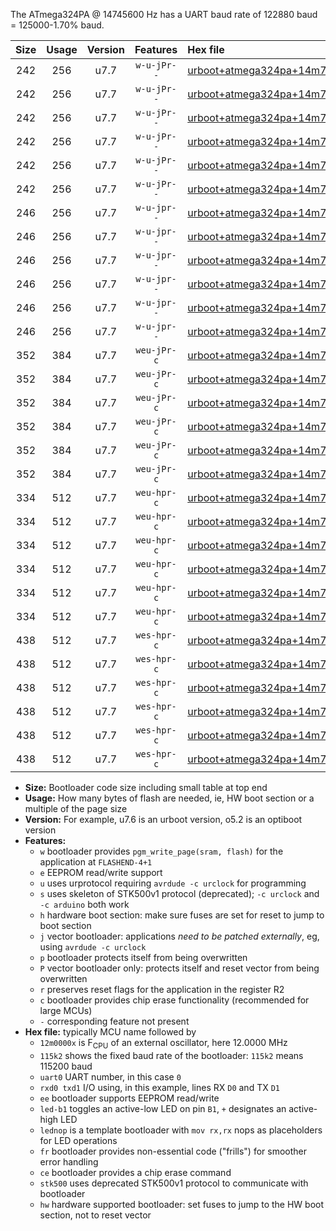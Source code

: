 The ATmega324PA @ 14745600 Hz has a UART baud rate of 122880 baud = 125000-1.70% baud.

|Size|Usage|Version|Features|Hex file|
|:-:|:-:|:-:|:-:|:--|
|242|256|u7.7|`w-u-jPr--`|[urboot+atmega324pa+14m7456x++125k0_uart0_rxd0_txd1_led+b0.hex](https://raw.githubusercontent.com/stefanrueger/urboot.hex/main/mcus/atmega324pa/external_oscillator/fcpu+14m7456_Hz/br++125k0_bps/urboot+atmega324pa+14m7456x++125k0_uart0_rxd0_txd1_led+b0.hex)|
|242|256|u7.7|`w-u-jPr--`|[urboot+atmega324pa+14m7456x++125k0_uart0_rxd0_txd1_led+b7.hex](https://raw.githubusercontent.com/stefanrueger/urboot.hex/main/mcus/atmega324pa/external_oscillator/fcpu+14m7456_Hz/br++125k0_bps/urboot+atmega324pa+14m7456x++125k0_uart0_rxd0_txd1_led+b7.hex)|
|242|256|u7.7|`w-u-jPr--`|[urboot+atmega324pa+14m7456x++125k0_uart0_rxd0_txd1_lednop.hex](https://raw.githubusercontent.com/stefanrueger/urboot.hex/main/mcus/atmega324pa/external_oscillator/fcpu+14m7456_Hz/br++125k0_bps/urboot+atmega324pa+14m7456x++125k0_uart0_rxd0_txd1_lednop.hex)|
|242|256|u7.7|`w-u-jPr--`|[urboot+atmega324pa+14m7456x++125k0_uart1_rxd2_txd3_led+b0.hex](https://raw.githubusercontent.com/stefanrueger/urboot.hex/main/mcus/atmega324pa/external_oscillator/fcpu+14m7456_Hz/br++125k0_bps/urboot+atmega324pa+14m7456x++125k0_uart1_rxd2_txd3_led+b0.hex)|
|242|256|u7.7|`w-u-jPr--`|[urboot+atmega324pa+14m7456x++125k0_uart1_rxd2_txd3_led+b7.hex](https://raw.githubusercontent.com/stefanrueger/urboot.hex/main/mcus/atmega324pa/external_oscillator/fcpu+14m7456_Hz/br++125k0_bps/urboot+atmega324pa+14m7456x++125k0_uart1_rxd2_txd3_led+b7.hex)|
|242|256|u7.7|`w-u-jPr--`|[urboot+atmega324pa+14m7456x++125k0_uart1_rxd2_txd3_lednop.hex](https://raw.githubusercontent.com/stefanrueger/urboot.hex/main/mcus/atmega324pa/external_oscillator/fcpu+14m7456_Hz/br++125k0_bps/urboot+atmega324pa+14m7456x++125k0_uart1_rxd2_txd3_lednop.hex)|
|246|256|u7.7|`w-u-jpr--`|[urboot+atmega324pa+14m7456x++125k0_uart0_rxd0_txd1_led+b0_fr.hex](https://raw.githubusercontent.com/stefanrueger/urboot.hex/main/mcus/atmega324pa/external_oscillator/fcpu+14m7456_Hz/br++125k0_bps/urboot+atmega324pa+14m7456x++125k0_uart0_rxd0_txd1_led+b0_fr.hex)|
|246|256|u7.7|`w-u-jpr--`|[urboot+atmega324pa+14m7456x++125k0_uart0_rxd0_txd1_led+b7_fr.hex](https://raw.githubusercontent.com/stefanrueger/urboot.hex/main/mcus/atmega324pa/external_oscillator/fcpu+14m7456_Hz/br++125k0_bps/urboot+atmega324pa+14m7456x++125k0_uart0_rxd0_txd1_led+b7_fr.hex)|
|246|256|u7.7|`w-u-jpr--`|[urboot+atmega324pa+14m7456x++125k0_uart0_rxd0_txd1_lednop_fr.hex](https://raw.githubusercontent.com/stefanrueger/urboot.hex/main/mcus/atmega324pa/external_oscillator/fcpu+14m7456_Hz/br++125k0_bps/urboot+atmega324pa+14m7456x++125k0_uart0_rxd0_txd1_lednop_fr.hex)|
|246|256|u7.7|`w-u-jpr--`|[urboot+atmega324pa+14m7456x++125k0_uart1_rxd2_txd3_led+b0_fr.hex](https://raw.githubusercontent.com/stefanrueger/urboot.hex/main/mcus/atmega324pa/external_oscillator/fcpu+14m7456_Hz/br++125k0_bps/urboot+atmega324pa+14m7456x++125k0_uart1_rxd2_txd3_led+b0_fr.hex)|
|246|256|u7.7|`w-u-jpr--`|[urboot+atmega324pa+14m7456x++125k0_uart1_rxd2_txd3_led+b7_fr.hex](https://raw.githubusercontent.com/stefanrueger/urboot.hex/main/mcus/atmega324pa/external_oscillator/fcpu+14m7456_Hz/br++125k0_bps/urboot+atmega324pa+14m7456x++125k0_uart1_rxd2_txd3_led+b7_fr.hex)|
|246|256|u7.7|`w-u-jpr--`|[urboot+atmega324pa+14m7456x++125k0_uart1_rxd2_txd3_lednop_fr.hex](https://raw.githubusercontent.com/stefanrueger/urboot.hex/main/mcus/atmega324pa/external_oscillator/fcpu+14m7456_Hz/br++125k0_bps/urboot+atmega324pa+14m7456x++125k0_uart1_rxd2_txd3_lednop_fr.hex)|
|352|384|u7.7|`weu-jPr-c`|[urboot+atmega324pa+14m7456x++125k0_uart0_rxd0_txd1_ee_led+b0_fr_ce.hex](https://raw.githubusercontent.com/stefanrueger/urboot.hex/main/mcus/atmega324pa/external_oscillator/fcpu+14m7456_Hz/br++125k0_bps/urboot+atmega324pa+14m7456x++125k0_uart0_rxd0_txd1_ee_led+b0_fr_ce.hex)|
|352|384|u7.7|`weu-jPr-c`|[urboot+atmega324pa+14m7456x++125k0_uart0_rxd0_txd1_ee_led+b7_fr_ce.hex](https://raw.githubusercontent.com/stefanrueger/urboot.hex/main/mcus/atmega324pa/external_oscillator/fcpu+14m7456_Hz/br++125k0_bps/urboot+atmega324pa+14m7456x++125k0_uart0_rxd0_txd1_ee_led+b7_fr_ce.hex)|
|352|384|u7.7|`weu-jPr-c`|[urboot+atmega324pa+14m7456x++125k0_uart0_rxd0_txd1_ee_lednop_fr_ce.hex](https://raw.githubusercontent.com/stefanrueger/urboot.hex/main/mcus/atmega324pa/external_oscillator/fcpu+14m7456_Hz/br++125k0_bps/urboot+atmega324pa+14m7456x++125k0_uart0_rxd0_txd1_ee_lednop_fr_ce.hex)|
|352|384|u7.7|`weu-jPr-c`|[urboot+atmega324pa+14m7456x++125k0_uart1_rxd2_txd3_ee_led+b0_fr_ce.hex](https://raw.githubusercontent.com/stefanrueger/urboot.hex/main/mcus/atmega324pa/external_oscillator/fcpu+14m7456_Hz/br++125k0_bps/urboot+atmega324pa+14m7456x++125k0_uart1_rxd2_txd3_ee_led+b0_fr_ce.hex)|
|352|384|u7.7|`weu-jPr-c`|[urboot+atmega324pa+14m7456x++125k0_uart1_rxd2_txd3_ee_led+b7_fr_ce.hex](https://raw.githubusercontent.com/stefanrueger/urboot.hex/main/mcus/atmega324pa/external_oscillator/fcpu+14m7456_Hz/br++125k0_bps/urboot+atmega324pa+14m7456x++125k0_uart1_rxd2_txd3_ee_led+b7_fr_ce.hex)|
|352|384|u7.7|`weu-jPr-c`|[urboot+atmega324pa+14m7456x++125k0_uart1_rxd2_txd3_ee_lednop_fr_ce.hex](https://raw.githubusercontent.com/stefanrueger/urboot.hex/main/mcus/atmega324pa/external_oscillator/fcpu+14m7456_Hz/br++125k0_bps/urboot+atmega324pa+14m7456x++125k0_uart1_rxd2_txd3_ee_lednop_fr_ce.hex)|
|334|512|u7.7|`weu-hpr-c`|[urboot+atmega324pa+14m7456x++125k0_uart0_rxd0_txd1_ee_led+b0_fr_ce_hw.hex](https://raw.githubusercontent.com/stefanrueger/urboot.hex/main/mcus/atmega324pa/external_oscillator/fcpu+14m7456_Hz/br++125k0_bps/urboot+atmega324pa+14m7456x++125k0_uart0_rxd0_txd1_ee_led+b0_fr_ce_hw.hex)|
|334|512|u7.7|`weu-hpr-c`|[urboot+atmega324pa+14m7456x++125k0_uart0_rxd0_txd1_ee_led+b7_fr_ce_hw.hex](https://raw.githubusercontent.com/stefanrueger/urboot.hex/main/mcus/atmega324pa/external_oscillator/fcpu+14m7456_Hz/br++125k0_bps/urboot+atmega324pa+14m7456x++125k0_uart0_rxd0_txd1_ee_led+b7_fr_ce_hw.hex)|
|334|512|u7.7|`weu-hpr-c`|[urboot+atmega324pa+14m7456x++125k0_uart0_rxd0_txd1_ee_lednop_fr_ce_hw.hex](https://raw.githubusercontent.com/stefanrueger/urboot.hex/main/mcus/atmega324pa/external_oscillator/fcpu+14m7456_Hz/br++125k0_bps/urboot+atmega324pa+14m7456x++125k0_uart0_rxd0_txd1_ee_lednop_fr_ce_hw.hex)|
|334|512|u7.7|`weu-hpr-c`|[urboot+atmega324pa+14m7456x++125k0_uart1_rxd2_txd3_ee_led+b0_fr_ce_hw.hex](https://raw.githubusercontent.com/stefanrueger/urboot.hex/main/mcus/atmega324pa/external_oscillator/fcpu+14m7456_Hz/br++125k0_bps/urboot+atmega324pa+14m7456x++125k0_uart1_rxd2_txd3_ee_led+b0_fr_ce_hw.hex)|
|334|512|u7.7|`weu-hpr-c`|[urboot+atmega324pa+14m7456x++125k0_uart1_rxd2_txd3_ee_led+b7_fr_ce_hw.hex](https://raw.githubusercontent.com/stefanrueger/urboot.hex/main/mcus/atmega324pa/external_oscillator/fcpu+14m7456_Hz/br++125k0_bps/urboot+atmega324pa+14m7456x++125k0_uart1_rxd2_txd3_ee_led+b7_fr_ce_hw.hex)|
|334|512|u7.7|`weu-hpr-c`|[urboot+atmega324pa+14m7456x++125k0_uart1_rxd2_txd3_ee_lednop_fr_ce_hw.hex](https://raw.githubusercontent.com/stefanrueger/urboot.hex/main/mcus/atmega324pa/external_oscillator/fcpu+14m7456_Hz/br++125k0_bps/urboot+atmega324pa+14m7456x++125k0_uart1_rxd2_txd3_ee_lednop_fr_ce_hw.hex)|
|438|512|u7.7|`wes-hpr-c`|[urboot+atmega324pa+14m7456x++125k0_uart0_rxd0_txd1_ee_led+b0_fr_ce_stk500_hw.hex](https://raw.githubusercontent.com/stefanrueger/urboot.hex/main/mcus/atmega324pa/external_oscillator/fcpu+14m7456_Hz/br++125k0_bps/urboot+atmega324pa+14m7456x++125k0_uart0_rxd0_txd1_ee_led+b0_fr_ce_stk500_hw.hex)|
|438|512|u7.7|`wes-hpr-c`|[urboot+atmega324pa+14m7456x++125k0_uart0_rxd0_txd1_ee_led+b7_fr_ce_stk500_hw.hex](https://raw.githubusercontent.com/stefanrueger/urboot.hex/main/mcus/atmega324pa/external_oscillator/fcpu+14m7456_Hz/br++125k0_bps/urboot+atmega324pa+14m7456x++125k0_uart0_rxd0_txd1_ee_led+b7_fr_ce_stk500_hw.hex)|
|438|512|u7.7|`wes-hpr-c`|[urboot+atmega324pa+14m7456x++125k0_uart0_rxd0_txd1_ee_lednop_fr_ce_stk500_hw.hex](https://raw.githubusercontent.com/stefanrueger/urboot.hex/main/mcus/atmega324pa/external_oscillator/fcpu+14m7456_Hz/br++125k0_bps/urboot+atmega324pa+14m7456x++125k0_uart0_rxd0_txd1_ee_lednop_fr_ce_stk500_hw.hex)|
|438|512|u7.7|`wes-hpr-c`|[urboot+atmega324pa+14m7456x++125k0_uart1_rxd2_txd3_ee_led+b0_fr_ce_stk500_hw.hex](https://raw.githubusercontent.com/stefanrueger/urboot.hex/main/mcus/atmega324pa/external_oscillator/fcpu+14m7456_Hz/br++125k0_bps/urboot+atmega324pa+14m7456x++125k0_uart1_rxd2_txd3_ee_led+b0_fr_ce_stk500_hw.hex)|
|438|512|u7.7|`wes-hpr-c`|[urboot+atmega324pa+14m7456x++125k0_uart1_rxd2_txd3_ee_led+b7_fr_ce_stk500_hw.hex](https://raw.githubusercontent.com/stefanrueger/urboot.hex/main/mcus/atmega324pa/external_oscillator/fcpu+14m7456_Hz/br++125k0_bps/urboot+atmega324pa+14m7456x++125k0_uart1_rxd2_txd3_ee_led+b7_fr_ce_stk500_hw.hex)|
|438|512|u7.7|`wes-hpr-c`|[urboot+atmega324pa+14m7456x++125k0_uart1_rxd2_txd3_ee_lednop_fr_ce_stk500_hw.hex](https://raw.githubusercontent.com/stefanrueger/urboot.hex/main/mcus/atmega324pa/external_oscillator/fcpu+14m7456_Hz/br++125k0_bps/urboot+atmega324pa+14m7456x++125k0_uart1_rxd2_txd3_ee_lednop_fr_ce_stk500_hw.hex)|

- **Size:** Bootloader code size including small table at top end
- **Usage:** How many bytes of flash are needed, ie, HW boot section or a multiple of the page size
- **Version:** For example, u7.6 is an urboot version, o5.2 is an optiboot version
- **Features:**
  + `w` bootloader provides `pgm_write_page(sram, flash)` for the application at `FLASHEND-4+1`
  + `e` EEPROM read/write support
  + `u` uses urprotocol requiring `avrdude -c urclock` for programming
  + `s` uses skeleton of STK500v1 protocol (deprecated); `-c urclock` and `-c arduino` both work
  + `h` hardware boot section: make sure fuses are set for reset to jump to boot section
  + `j` vector bootloader: applications *need to be patched externally*, eg, using `avrdude -c urclock`
  + `p` bootloader protects itself from being overwritten
  + `P` vector bootloader only: protects itself and reset vector from being overwritten
  + `r` preserves reset flags for the application in the register R2
  + `c` bootloader provides chip erase functionality (recommended for large MCUs)
  + `-` corresponding feature not present
- **Hex file:** typically MCU name followed by
  + `12m0000x` is F<sub>CPU</sub> of an external oscillator, here 12.0000 MHz
  + `115k2` shows the fixed baud rate of the bootloader: `115k2` means 115200 baud
  + `uart0` UART number, in this case `0`
  + `rxd0 txd1` I/O using, in this example, lines RX `D0` and TX `D1`
  + `ee` bootloader supports EEPROM read/write
  + `led-b1` toggles an active-low LED on pin `B1`, `+` designates an active-high LED
  + `lednop` is a template bootloader with `mov rx,rx` nops as placeholders for LED operations
  + `fr` bootloader provides non-essential code ("frills") for smoother error handling
  + `ce` bootloader provides a chip erase command
  + `stk500` uses deprecated STK500v1 protocol to communicate with bootloader
  + `hw` hardware supported bootloader: set fuses to jump to the HW boot section, not to reset vector
